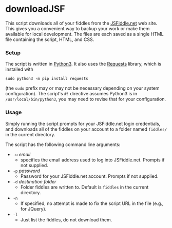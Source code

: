 downloadJSF
===========

This script downloads all of your fiddles from the [JSFiddle.net](https://jsfiddle.net) web site. 
This gives you a convenient way to backup your work or make them available for local development.
The files are each saved as a single HTML file containing the script, HTML, and CSS.

### Setup

The script is written in [Python3](https://www.python.org). It also uses the [Requests](https://2.python-requests.org/en/master/)
library, which is installed with

    sudo python3 -m pip install requests

(the `sudo` prefix may or may not be necessary depending on your system configuration). The script's `#!` directive assumes Python3 is in `/usr/local/bin/python3`, you may need to revise that for your configuration.

### Usage

Simply running the script prompts for your JSFiddle.net login credentials, and downloads all of the fiddles on your account to a folder named `fiddles/` in the current directory.

The script has the following command line arguments:

* `-u` _email_ 
    * specifies the email address used to log into JSFiddle.net. Prompts if not supplied.
* `-p` _password_
    * Password for your JSFiddle.net account. Prompts if not supplied.
* `-d` _destination folder_
    * Folder fiddles are written to. Default is `fiddles` in the current directory.
* `-n`
    * If specified, no attempt is made to fix the script URL in the file (e.g., for JQuery).
* `-l`
    * Just list the fiddles, do not download them.


